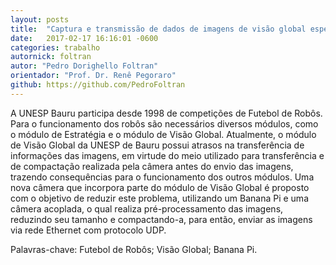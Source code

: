 ```yaml
---
layout: posts
title:  "Captura e transmissão de dados de imagens de visão global específica para o futebol de robôs"
date:   2017-02-17 16:16:01 -0600
categories: trabalho
autornick: foltran
autor: "Pedro Dorighello Foltran"
orientador: "Prof. Dr. Renê Pegoraro"
github: https://github.com/PedroFoltran
---
```

A UNESP Bauru participa desde 1998 de competições de Futebol de Robôs. Para o funcionamento dos robôs são necessários diversos módulos, como o módulo de Estratégia e o módulo de Visão Global. Atualmente, o módulo de Visão Global da UNESP de Bauru possui atrasos na transferência de informações das imagens, em virtude do meio utilizado para transferência e de compactação realizada pela câmera antes do envio das imagens, trazendo consequências para o funcionamento dos outros módulos. Uma nova câmera que incorpora parte do módulo de Visão Global é proposto com o objetivo de reduzir este problema, utilizando um Banana Pi e uma câmera acoplada, o qual realiza pré-processamento das imagens, reduzindo seu tamanho e compactando-a, para então, enviar as imagens via rede Ethernet com protocolo UDP.

Palavras-chave: Futebol de Robôs; Visão Global; Banana Pi.
